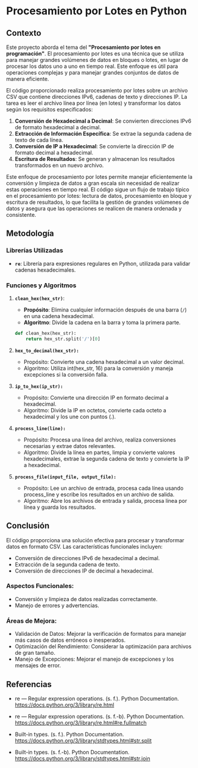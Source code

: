 # **Procesamiento por Lotes en Python**

## **Contexto**

Este proyecto aborda el tema del **"Procesamiento por lotes en programación"**. El procesamiento por lotes es una técnica que se utiliza para manejar grandes volúmenes de datos en bloques o lotes, en lugar de procesar los datos uno a uno en tiempo real. Este enfoque es útil para operaciones complejas y para manejar grandes conjuntos de datos de manera eficiente.

El código proporcionado realiza procesamiento por lotes sobre un archivo CSV que contiene direcciones IPv6, cadenas de texto y direcciones IP. La tarea es leer el archivo línea por línea (en lotes) y transformar los datos según los requisitos especificados:

1. **Conversión de Hexadecimal a Decimal**: Se convierten direcciones IPv6 de formato hexadecimal a decimal.
2. **Extracción de Información Específica**: Se extrae la segunda cadena de texto de cada línea.
3. **Conversión de IP a Hexadecimal**: Se convierte la dirección IP de formato decimal a hexadecimal.
4. **Escritura de Resultados**: Se generan y almacenan los resultados transformados en un nuevo archivo.

Este enfoque de procesamiento por lotes permite manejar eficientemente la conversión y limpieza de datos a gran escala sin necesidad de realizar estas operaciones en tiempo real. El código sigue un flujo de trabajo típico en el procesamiento por lotes: lectura de datos, procesamiento en bloque y escritura de resultados, lo que facilita la gestión de grandes volúmenes de datos y asegura que las operaciones se realicen de manera ordenada y consistente.

## **Metodología**

### Librerías Utilizadas

- **`re`**: Librería para expresiones regulares en Python, utilizada para validar cadenas hexadecimales.

### Funciones y Algoritmos

1. **`clean_hex(hex_str)`**:
   - **Propósito**: Elimina cualquier información después de una barra (`/`) en una cadena hexadecimal.
   - **Algoritmo**: Divide la cadena en la barra y toma la primera parte.

   ```python
   def clean_hex(hex_str):
       return hex_str.split('/')[0]
   ```
2. **`hex_to_decimal(hex_str):`**

    - Propósito: Convierte una cadena hexadecimal a un valor decimal.
    - Algoritmo: Utiliza int(hex_str, 16) para la conversión y maneja excepciones si la conversión falla.

3. **`ip_to_hex(ip_str):`**

    - Propósito: Convierte una dirección IP en formato decimal a hexadecimal.
    - Algoritmo: Divide la IP en octetos, convierte cada octeto a hexadecimal y los une con puntos (.).

3. **`process_line(line):`**

    - Propósito: Procesa una línea del archivo, realiza conversiones necesarias y extrae datos relevantes.
    - Algoritmo: Divide la línea en partes, limpia y convierte valores hexadecimales, extrae la segunda cadena de texto y convierte la IP a hexadecimal.

4. **`process_file(input_file, output_file):`**

    - Propósito: Lee un archivo de entrada, procesa cada línea usando process_line y escribe los resultados en un archivo de salida.
    - Algoritmo: Abre los archivos de entrada y salida, procesa línea por línea y guarda los resultados.

## **Conclusión**
El código proporciona una solución efectiva para procesar y transformar datos en formato CSV. Las características funcionales incluyen:

- Conversión de direcciones IPv6 de hexadecimal a decimal.
- Extracción de la segunda cadena de texto.
- Conversión de direcciones IP de decimal a hexadecimal.

### Aspectos Funcionales:

- Conversión y limpieza de datos realizadas correctamente.
- Manejo de errores y advertencias.

### Áreas de Mejora:

- Validación de Datos: Mejorar la verificación de formatos para manejar más casos de datos erróneos o inesperados.
- Optimización del Rendimiento: Considerar la optimización para archivos de gran tamaño.
- Manejo de Excepciones: Mejorar el manejo de excepciones y los mensajes de error.

## **Referencias**

- re — Regular expression operations. (s. f.). Python Documentation. https://docs.python.org/3/library/re.html

- re — Regular expression operations. (s. f.-b). Python Documentation. https://docs.python.org/3/library/re.html#re.fullmatch

- Built-in types. (s. f.). Python Documentation. https://docs.python.org/3/library/stdtypes.html#str.split

- Built-in types. (s. f.-b). Python Documentation. https://docs.python.org/3/library/stdtypes.html#str.join


